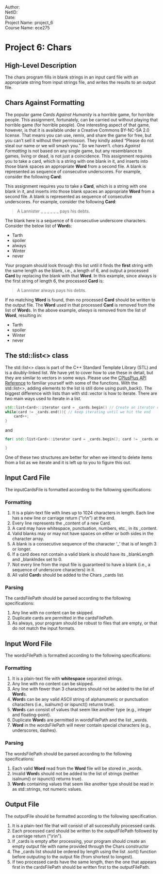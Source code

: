 Author: <br>
NetID: <br>
Date: <br>
Project Name: project_6 <br>
Course Name: ece275 <br>

# Project 6: Chars
## High-Level Description
The chars program fills in blank strings in an input card file with an appropriate string from input strings file, and writes the results to an output file.

## Chars Against Formatting
The popular game *Cards Against Humanity* is a horrible game, for horrible people. This assignment, fortunately, can be carried out without playing that horrible game (for horrible people). One interesting aspect of that game, however, is that it is available under a Creative Commons BY-NC-SA 2.0 license. That means you can use, remix, and share the game for free, but you can’t sell it without their permission. They kindly asked “Please do not steal our name or we will smash you.” So we haven’t. *chars Against Formatting* is not based on any single game, but any resemblance to games, living or dead, is not just a coincidence.
This assignment requires you to take a card, which is a string with one blank in it, and inserts into those blank spaces an appropriate **Word** from a second file. A blank is represented as sequence of consecutive underscores. For example, consider the following **Card**:

This assignment requires you to take a **Card**, which is a string with one blank in it, and inserts into those blank spaces an appropriate **Word** from a second file. A blank is represented as sequence of consecutive underscores. For example, consider the following **Card**:

> A Lannister _ _ _ _ _ _ pays his debts.

The blank here is a sequence of 6 consecutive underscore characters. Consider the below list of **Word**s:

* Tarth
* spoiler
* always
* Winter
* never

Your program should look through this list until it finds the **first** string with the same length as the blank, i.e., a length of 6, and output a processed **Card** by replacing the blank with that **Word**. In this example, since always is the first string of length 6, the processed **Card** is:

> A Lannister always pays his debts.

If no matching **Word** is found, then no processed **Card** should be written to the output file. The **Word** used in that processed **Card** is removed from the list of **Word**s. In the above example, *always* is removed from the list of **Word**, resulting in:

* Tarth
* spoiler
* Winter
* never

## The std::list<> class
The std::list<> class is part of the C++ Standard Template Library (STL) and is a doubly-linked list. We have yet to cover how to use these in detail, but they are similar to vectors in some ways. Please use the [CPlusPlus API Reference](http://www.cplusplus.com/reference/list/list/) to familiar yourself with some of the functions. With the std::list<>, adding elements to the list is still done using push_back(). The biggest difference with lists than with std::vector is how to iterate. There are two main ways used to iterate in a list.

```cpp
std::list<Card>::iterator card = _cards.begin() // Create an iterator object
while(card != _cards.end()){ // keep iterating until we hit the end
    card++;
}
```

and

```cpp
for( std::list<Card>::iterator card = _cards.begin(); card != _cards.end() ; card++){

}
```

One of these two structures are better for when we intend to delete items from a list as we iterate and it is left up to you to figure this out.
## Input Card File
The inputCardsFile is formatted according to the following specifications:

### Formatting

1. It is a plain-text file with lines up to 1024 characters in length. Each line has a new line or carriage return ("\r\n") at the end.
2. Every line represents the _content of a new Card.
2. A card may have whitespace, punctuation, numbers, etc., in its _content.
3. Valid blanks may or may not have spaces on either or both sides in the character array.
4. A blank is a consecutive sequence of the character ‘_’ that is of length 3 or longer.
5. If a card does not contain a valid blank is should have its _blankLength and _blankIndex set to 0.
6. Not every line from the input file is guaranteed to have a blank (i.e., a sequence of underscore characters) in it.
7. All valid **Card**s should be added to the Chars _cards list.

### Parsing
The cardsFilePath should be parsed according to the following specifications:

1.    Any line with no content can be skipped.
2.    Duplicate cards are permitted in the cardsFilePath.
3.    As always, your program should be robust to files that are empty, or that do not match the input formats.

## Input Word File
The wordsFilePath is formatted according to the following specifications:

### Formatting
1.    It is a plain-text file with **whitespace** separated strings.
2.    Any line with no content can be skipped.
3.    Any line with fewer than 3 characters should not be added to the list of **Word**s.
4.    **Word**s can be any valid ASCII string of alphanumeric or punctuation characters (i.e., isalnum() or ispunct() returns true).
5.    **Word**s can consist of values that seem like another type (e.g., integer and floating-point).
6.    Duplicate **Word**s are permitted in wordsFilePath and the list _words.
7.    **Word** in the wordsFilePath will never contain special characters (e.g., underscores, dashes).

### Parsing
The wordsFilePath should be parsed according to the following specifications:
1.    Each valid **Word** read from the **Word** file will be stored in _words.
2.    Invalid **Word**s should not be added to the list of strings (neither isalnum() or ispunct() returns true).
3.    **Word**s containing values that seem like another type should be read in as std::strings, not numeric values.

## Output File

The outputFile should be formatted according to the following specification.
1.    It is a plain-text file that will consist of all successfully processed cards.
2.    Each processed card should be written to the outputFilePath followed by a carriage return ("\r\n").
3.    If _cards is empty after processing, your program should create an empty output file with name provided through the Chars constructor
4.    The _cards list should be ordered by length using the list .sort() function before outputing to the output file (from shortest to longest).
5.    If two processed cards have the same length, then the one that appears first in the cardsFilePath should be written first to the outputFilePath.


